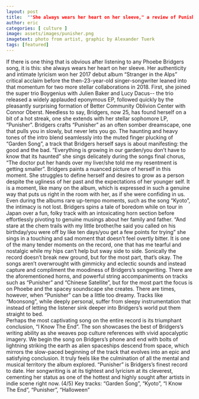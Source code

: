 ```yaml
---
layout: post
title:  ""She always wears her heart on her sleeve," a review of Punisher by Phoebe Bridgers"
author: eric
categories: [ culture ]
image: assets/images/punisher.png
imagetext: photo from artist, graphic by Alexander Tuerk
tags: [featured]
---
```

If there is one thing that is obvious after listening to any Phoebe Bridgers song, it is this: she always wears her heart on her sleeve. Her authenticity and intimate lyricism won her 2017 debut album “Stranger in the Alps” critical acclaim before the then-23-year-old singer-songwriter leaned into that momentum for two more stellar collaborations in 2018. First, she joined the super trio Boygenius with Julien Baker and Lucy Dacus-- the trio released a widely applauded eponymous EP, followed quickly by the pleasantly surprising formation of Better Community Oblivion Center with Connor Oberst. Needless to say, Bridgers, now 25, has found herself on a bit of a hot streak, one she extends with her stellar sophomore LP, “Punisher”.
Bridgers crafts “Punisher” as an often somber dreamscape, one that pulls you in slowly, but never lets you go. The haunting and heavy tones of the intro blend seamlessly into the muted finger plucking of “Garden Song”, a track that Bridgers herself says is about manifesting: the good and the bad. “Everything is growing in our garden/you don’t have to know that its haunted” she sings delicately during the songs final chorus, “The doctor put her hands over my liver/she told me my resentment is getting smaller”. Bridgers paints a nuanced picture of herself in this moment. She struggles to define herself and desires to grow as a person despite the ugliness of her past and the expectations of her younger self. It is a moment, like many on the album, which is expressed in such a genuine way that puts us right in the room with her, as if she were confiding in us. 
Even during the albums rare up-tempo moments, such as the song “Kyoto”, the intimacy is not lost. Bridgers spins a tale of boredom while on tour in Japan over a fun, folky track with an intoxicating horn section before effortlessly pivoting to genuine musings about her family and father. “And stare at the chem trails with my little brother/he said you called on his birthday/you were off by like ten days/you get a few points for trying” she sings in a touching and sad moment that doesn’t feel overtly bitter. It is one of the many tender moments on the record, one that has me tearful and nostalgic while my hips can’t help but sway side to side. 
	Sonically the record doesn’t break new ground, but for the most part, that’s okay. The songs aren’t overwrought with gimmicky and eclectic sounds and instead capture and compliment the moodiness of Bridgers’s songwriting. There are the aforementioned horns, and powerful string accompaniments on tracks such as “Punisher” and “Chinese Satellite”, but for the most part the focus is on Phoebe and the spacey soundscape she creates. There are times, however, when “Punisher” can be a little too dreamy. Tracks like “Moonsong”, while deeply personal, suffer from sleepy instrumentation that instead of letting the listener sink deeper into Bridgers’s world put them straight to bed. 	
Perhaps the most captivating song on the entire record is its triumphant conclusion, “I Know The End”. The son showcases the best of Bridgers’s writing ability as she weaves pop culture references with vivid apocalyptic imagery. We begin the song on Bridgers’s phone and end with bolts of lightning striking the earth as alien spaceships descend from space, which mirrors the slow-paced beginning of the track that evolves into an epic and satisfying conclusion. It truly feels like the culmination of all the mental and musical territory the album explored.
“Punisher” is Bridgers’s finest record to date. Her songwriting is at its tightest and lyricism at its cleverest, cementing her status as one of the hottest and highly sought after artists in indie scene right now. (4/5)
Key tracks: “Garden Song”, “Kyoto”, “I Know The End”, “Punisher”, “Halloween”

